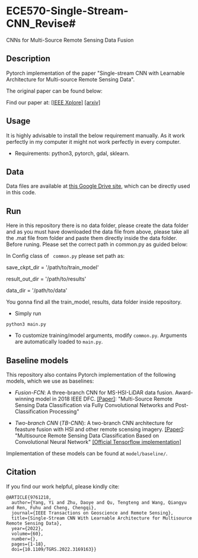 # ECE570-Single-Stream-CNN_Revise# 

CNNs for Multi-Source Remote Sensing Data Fusion

## Description

Pytorch implementation of the paper "Single-stream CNN with Learnable Architecture for Multi-source Remote Sensing Data". 

The original paper can be found below:

Find our paper at: [[IEEE Xplore]](https://ieeexplore.ieee.org/document/9761218)  [[arxiv]](http://arxiv.org/abs/2109.06094)

## Usage
It is highly advisable to install the below requirement manually. As it work perfectly in my computer it might not work perfectly in every computer.

- Requirements: python3, pytorch, gdal, sklearn.

## Data
Data files are available at [this Google Drive site](https://drive.google.com/drive/folders/1urY6Pjba3mStDcRphIfkNf50295aW2o2?usp=sharing), which can be directly used in this code.

## Run
Here in this repository there is no data folder, please create the data folder and as you must have downloaded the data file from above, please take all the .mat file from folder and paste them directly inside the data folder. Before runing. Please set the correct path in common.py as guided below:

In Config class of ``` common.py``` please set path as:

save_ckpt_dir = '/path/to/train_model'

result_out_dir = '/path/to/results'

data_dir = '/path/to/data'

You gonna find all the train_model, results, data folder inside repository.

- Simply run 
```
python3 main.py
```
- To customize training/model arguments, modify ```common.py```. Arguments are automatically loaded to ```main.py```.

## Baseline models

This repository also contains Pytorch implementation of the following models, which we use as baselines: 

- _Fusion-FCN_: A three-branch CNN for MS-HSI-LiDAR data fusion. Award-winning model in 2018 IEEE DFC. 
[[Paper]](https://ieeexplore.ieee.org/abstract/document/8518295/): "Multi-Source Remote Sensing Data Classification via Fully Convolutional Networks and Post-Classification Processing"

- _Two-branch CNN_ (_TB-CNN_): A two-branch CNN architecture for feasture fusion with HSI and other remote scensing imagery. [[Paper]](https://ieeexplore.ieee.org/abstract/document/8068943): "Multisource Remote Sensing Data Classification Based on Convolutional Neural Network" [[Official Tensorflow implementation]](https://github.com/Hsuxu/Two-branch-CNN-Multisource-RS-classification)

Implementation of these models can be found at ```model/baseline/```. 


## Citation

If you find our work helpful, please kindly cite: 
```
@ARTICLE{9761218,
  author={Yang, Yi and Zhu, Daoye and Qu, Tengteng and Wang, Qiangyu and Ren, Fuhu and Cheng, Chengqi},
  journal={IEEE Transactions on Geoscience and Remote Sensing}, 
  title={Single-Stream CNN With Learnable Architecture for Multisource Remote Sensing Data}, 
  year={2022},
  volume={60},
  number={},
  pages={1-18},
  doi={10.1109/TGRS.2022.3169163}}
```
